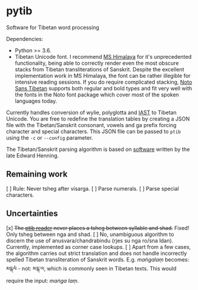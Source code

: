 pytib
=====

Software for Tibetan word processing

Dependencies:
+ Python >= 3.6.
+ Tibetan Unicode font. I recommend [MS Himalaya](http://fontzone.net/font-details/microsoft-himalaya) for it's unprecedented functionality, being able to correctly render even the most obscure stacks from Tibetan transliterations of Sanskrit. Despite the excellent implementation work in MS Himalaya, the font can be rather illegible for intensive reading sessions. If you do require complicated stacking, [Noto Sans Tibetan](https://www.google.com/get/noto/#sans-tibt) supports both regular and bold types and fit very well with the fonts in the Noto font package which cover most of the spoken languages today.

Currently handles conversion of wylie, polyglotta and [IAST](http://en.wikipedia.org/wiki/Tibetan_alphabet#Transliteration_of_Sanskrit) to Tibetan Unicode. You are free to redefine the translation tables by creating a JSON file with the Tibetan/Sanskrit consonant, vowels and ga prefix forcing character and special characters. This JSON file can be passed to `ptib` using the `-c` or `--config` parameter.

The Tibetan/Sanskrit parsing algorithm is based on [software](http://www.kalacakra.org/print/print.htm) written by the late Edward Henning.

## Remaining work

[ ] Rule: Never tsheg after visarga.
[ ] Parse numerals.
[ ] Parse special characters.

## Uncertainties

[x] ~~The [ptib reader](pytib/read.py) never places a tsheg between syllable and shad.~~ Fixed! Only tsheg between nga and shad.
[ ] No, unambiguous algorithm to discern the use of anusvara/chandrabindu (rjes su nga ro/sna ldan). Currently, implemented as corner case lookups.
[ ] Apart from a few cases, the algorithm carries out strict translation and does not handle incorrectly spelled Tibetan transliteration of Sanskrit words. E.g. *maṅgalaṃ* becomes: མངྒལཾ - not: མངྒ་ལ, which is commonly seen in Tibetan texts. This would require the input: *maṅga laṃ*.
